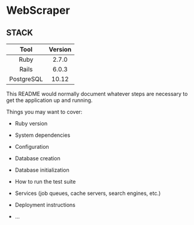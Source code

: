 # WebScraper


## STACK
|Tool|Version|
|:---:|:---:|
|Ruby|2.7.0|
|Rails|6.0.3|
|PostgreSQL|10.12|


This README would normally document whatever steps are necessary to get the
application up and running.

Things you may want to cover:

* Ruby version

* System dependencies

* Configuration

* Database creation

* Database initialization

* How to run the test suite

* Services (job queues, cache servers, search engines, etc.)

* Deployment instructions

* ...
